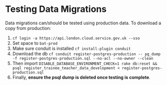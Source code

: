 # Testing Data Migrations

Data migrations can/should be tested using production data. To download a copy from production:

1. `cf login -a https://api.london.cloud.service.gov.uk --sso`
2. Set space to `bat-prod`
3. Make sure conduit is installed `cf install-plugin conduit`
4. Download the db `cf conduit register-postgres-production -- pg_dump -f register-postgres-production.sql --no-acl --no-owner --clean`
5. Then import `DISABLE_DATABASE_ENVIRONMENT_CHECK=1 rake db:reset && psql register_trainee_teacher_data_development < register-postgres-production.sql`
6. Finally, **ensure the psql dump is deleted once testing is complete**.